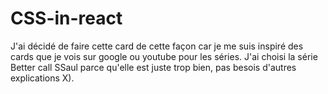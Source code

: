 # CSS-in-react
J'ai décidé de faire cette card de cette façon car je me suis inspiré des cards que je vois sur google ou youtube pour les séries.
J'ai choisi la série Better call SSaul parce qu'elle est juste trop bien, pas besois d'autres explications X).
